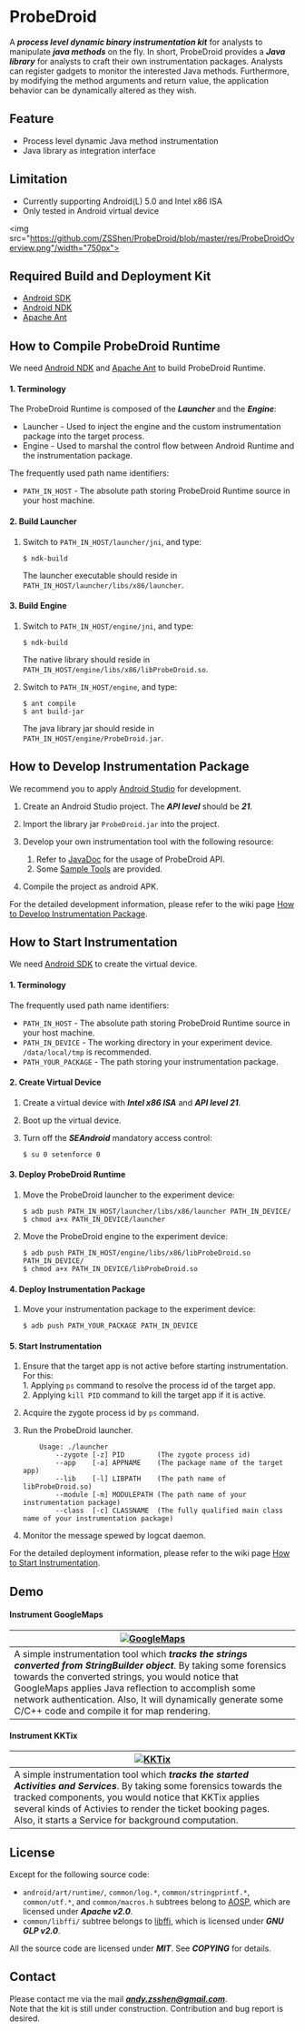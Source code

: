 # **ProbeDroid**  

A ***process level dynamic binary instrumentation kit***  for analysts to manipulate ***java methods*** on the fly. In short, ProbeDroid provides a ***Java library*** for analysts to craft their own instrumentation packages. Analysts can register gadgets to monitor the interested Java methods. Furthermore, by modifying the method arguments and return value, the application behavior can be dynamically altered as they wish.  

## **Feature**  
+  Process level dynamic Java method instrumentation
+  Java library as integration interface


## **Limitation**
+  Currently supporting Android(L) 5.0 and Intel x86 ISA
+  Only tested in Android virtual device 


<img src="https://github.com/ZSShen/ProbeDroid/blob/master/res/ProbeDroidOverview.png"/width="750px">


## **Required Build and Deployment Kit**
+  [Android SDK]  
+  [Android NDK]
+  [Apache Ant]


## **How to Compile ProbeDroid Runtime**  
We need [Android NDK] and [Apache Ant] to build ProbeDroid Runtime.

#### **1. Terminology**
The ProbeDroid Runtime is composed of the ***Launcher*** and the ***Engine***:  

+  Launcher - Used to inject the engine and the custom instrumentation package into the target process.  
+  Engine - Used to marshal the control flow between Android Runtime and the instrumentation package.  

The frequently used path name identifiers:  

+  `PATH_IN_HOST` - The absolute path storing ProbeDroid Runtime source in your host machine.  

#### **2. Build Launcher**
1.  Switch to `PATH_IN_HOST/launcher/jni`, and type:  
    ```
    $ ndk-build
    ```  

    The launcher executable should reside in `PATH_IN_HOST/launcher/libs/x86/launcher`.  

#### **3. Build Engine**
1.  Switch to `PATH_IN_HOST/engine/jni`, and type:  
    ```
    $ ndk-build
    ```  

    The native library should reside in `PATH_IN_HOST/engine/libs/x86/libProbeDroid.so`.  

2.  Switch to `PATH_IN_HOST/engine`, and type:  
    ```
    $ ant compile
    $ ant build-jar
    ```  

    The java library jar should reside in `PATH_IN_HOST/engine/ProbeDroid.jar`.  


## **How to Develop Instrumentation Package**
We recommend you to apply [Android Studio] for development.  

1.  Create an Android Studio project.  The ***API level*** should be ***21***.

2.  Import the library jar `ProbeDroid.jar` into the project.  

3.  Develop your own instrumentation tool with the following resource:  
    1.  Refer to [JavaDoc] for the usage of ProbeDroid API.  
    2.  Some [Sample Tools] are provided.  

4. Compile the project as android APK.  

For the detailed development information, please refer to the wiki page [How to Develop Instrumentation Package].


## **How to Start Instrumentation**
We need [Android SDK] to create the virtual device.

#### **1. Terminology**
The frequently used path name identifiers:  

+  `PATH_IN_HOST` - The absolute path storing ProbeDroid Runtime source in your host machine.
+  `PATH_IN_DEVICE` - The working directory in your experiment device. `/data/local/tmp` is recommended.
+  `PATH_YOUR_PACKAGE` - The path storing your instrumentation package.

#### **2. Create Virtual Device**
1.  Create a virtual device with ***Intel x86 ISA*** and ***API level 21***.  

2.  Boot up the virtual device.

3.  Turn off the ***SEAndroid*** mandatory access control:
    ```
    $ su 0 setenforce 0
    ``` 

#### **3. Deploy ProbeDroid Runtime**
1.  Move the ProbeDroid launcher to the experiment device:  
    ```
    $ adb push PATH_IN_HOST/launcher/libs/x86/launcher PATH_IN_DEVICE/
    $ chmod a+x PATH_IN_DEVICE/launcher
    ```

2.  Move the ProbeDroid engine to the experiment device:  
    ```
    $ adb push PATH_IN_HOST/engine/libs/x86/libProbeDroid.so  PATH_IN_DEVICE/
    $ chmod a+x PATH_IN_DEVICE/libProbeDroid.so
    ```

#### **4. Deploy Instrumentation Package**
1.  Move your instrumentation package to the experiment device:  
    ```
    $ adb push PATH_YOUR_PACKAGE PATH_IN_DEVICE
    ```

#### **5. Start Instrumentation**
1.  Ensure that the target app is not active before starting instrumentation.  
    For this:  
        1. Applying `ps` command to resolve the process id of the target app.  
        2. Applying `kill PID` command to kill the target app if it is active.  

2.  Acquire the zygote process id by `ps` command.  

3.  Run the ProbeDroid launcher.  
    ```
        Usage: ./launcher
            --zygote [-z] PID        (The zygote process id)
            --app    [-a] APPNAME    (The package name of the target app)
            --lib    [-l] LIBPATH    (The path name of libProbeDroid.so)
            --module [-m] MODULEPATH (The path name of your instrumentation package)
            --class  [-c] CLASSNAME  (The fully qualified main class name of your instrumentation package)
    ```  

4.  Monitor the message spewed by logcat daemon.  

For the detailed deployment information, please refer to the wiki page [How to Start Instrumentation].

## **Demo**

#### **Instrument GoogleMaps**
| [![GoogleMaps](http://img.youtube.com/vi/6_kg-229yz4/hqdefault.jpg)](https://www.youtube.com/watch?v=6_kg-229yz4&nohtml5=False) |
|---|
| A simple instrumentation tool which ***tracks the strings converted from StringBuilder object***. By taking some forensics towards the converted strings, you would notice that GoogleMaps applies Java reflection to accomplish some network authentication. Also, It will dynamically generate some C/C++ code and compile it for map rendering. |


#### **Instrument KKTix**
| [![KKTix](http://img.youtube.com/vi/KV8gRs0xWQ8/hqdefault.jpg)](https://www.youtube.com/watch?v=KV8gRs0xWQ8) |
|---|
| A simple instrumentation tool which ***tracks the started Activities and Services***. By taking some forensics towards the tracked components, you would notice that KKTix applies several kinds of Activies to render the ticket booking pages. Also, it starts a  Service for background computation. |

## **License**
Except for the following source code:  
+ `android/art/runtime/`, `common/log.*`, `common/stringprintf.*`, `common/utf.*`, and `common/macros.h` subtrees belong to [AOSP], which are licensed under ***Apache v2.0***.  
+ `common/libffi/` subtree belongs to [libffi], which is licensed under ***GNU GLP v2.0***.   

All the source code are licensed under ***MIT***. See ***COPYING*** for details.  


## **Contact**
Please contact me via the mail ***andy.zsshen@gmail.com***.  
Note that the kit is still under construction.  Contribution and bug report is desired.  

[Android SDK]:http://developer.android.com/sdk/index.html
[Android NDK]:http://developer.android.com/ndk/index.html
[Apache Ant]:http://ant.apache.org/
[AOSP]:https://source.android.com/
[libffi]:https://sourceware.org/libffi/
[Android Studio]:http://developer.android.com/sdk/index.html

[How to Develop Instrumentation Package]:https://github.com/ZSShen/ProbeDroid/wiki/How-to-Develop-Instrumentation-Package
[How to Start Instrumentation]:https://github.com/ZSShen/ProbeDroid/wiki/How-to-Start-Instrumentation
[JavaDoc]:http://zsshen.github.io/ProbeDroid/doc/index.html
[Sample Tools]:https://github.com/ZSShen/ProbeDroid/tree/master/tools
